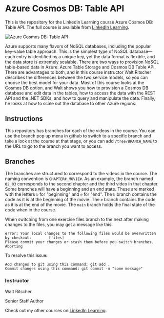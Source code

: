 # Azure Cosmos DB: Table API
This is the repository for the LinkedIn Learning course Azure Cosmos DB: Table API. The full course is available from [LinkedIn Learning][lil-course-url].

![Azure Cosmos DB: Table API][lil-thumbnail-url] 

Azure supports many flavors of NoSQL databases, including the popular key-value table approach. This is the simplest type of NoSQL database—each entry is identified by a unique key, yet the data format is flexible, and the data store is extremely scalable.
There are two ways to provision NoSQL table-based data in Azure: Azure Table Storage and Cosmos DB Table API. There are advantages to both, and in this course instructor Walt Ritscher describes the differences between the two service models, so you can choose the best model for your data. Most of this course looks at the Cosmos DB option, and Walt shows you how to provision a Cosmos DB database and edit data in the tables, how to access the data with the REST API and the .NET SDKs, and how to query and manipulate the data. Finally, he looks at how to scale out the database to other Azure regions.

## Instructions
This repository has branches for each of the videos in the course. You can use the branch pop up menu in github to switch to a specific branch and take a look at the course at that stage, or you can add `/tree/BRANCH_NAME` to the URL to go to the branch you want to access.

## Branches
The branches are structured to correspond to the videos in the course. The naming convention is `CHAPTER#_MOVIE#`. As an example, the branch named `02_03` corresponds to the second chapter and the third video in that chapter. 
Some branches will have a beginning and an end state. These are marked with the letters `b` for "beginning" and `e` for "end". The `b` branch contains the code as it is at the beginning of the movie. The `e` branch contains the code as it is at the end of the movie. The `main` branch holds the final state of the code when in the course.

When switching from one exercise files branch to the next after making changes to the files, you may get a message like this:

    error: Your local changes to the following files would be overwritten by checkout:        [files]
    Please commit your changes or stash them before you switch branches.
    Aborting

To resolve this issue:
	
    Add changes to git using this command: git add .
	Commit changes using this command: git commit -m "some message"


### Instructor

Walt Ritscher 
                            
Senior Staff Author

                            

Check out my other courses on [LinkedIn Learning](https://www.linkedin.com/learning/instructors/walt-ritscher).

[lil-course-url]: https://www.linkedin.com/learning/azure-cosmos-db-table-api
[lil-thumbnail-url]: https://cdn.lynda.com/course/2448119/2448119-1647538859664-16x9.jpg
